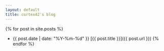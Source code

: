 ```yaml
---
layout: default
title: cortex42's blog
---
```


{% for post in site.posts %}
* {{ post.date | date: "%Y-%m-%d" }} [{{ post.title }}]({{ post.url }})
{% endfor %}
